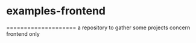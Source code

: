 # examples-frontend
====================
a repository to gather some projects concern frontend only
